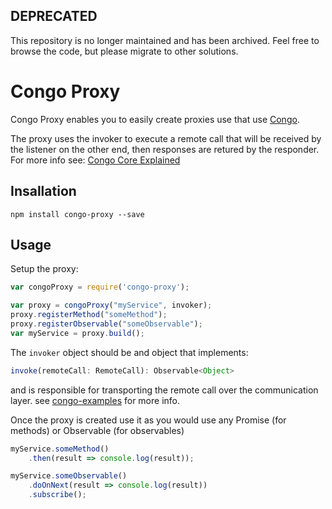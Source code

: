 ## DEPRECATED
This repository is no longer maintained and has been archived. Feel free to browse the code, but please migrate to other solutions.

# Congo Proxy
Congo Proxy enables you to easily create proxies use that use [Congo](https://github.com/Soluto/congo-core).

The proxy uses the invoker to execute a remote call that will be received by the listener on the other end, then responses are retured by the responder. For more info see: [Congo Core Explained](https://github.com/Soluto/congo-core/blob/master/congo-core-java/README.md)

## Insallation
```
npm install congo-proxy --save
```

## Usage
Setup the proxy:
```javascript
var congoProxy = require('congo-proxy');

var proxy = congoProxy("myService", invoker);
proxy.registerMethod("someMethod");
proxy.registerObservable("someObservable");
var myService = proxy.build();
```
The ```invoker``` object should be and object that implements:
```javascript
invoke(remoteCall: RemoteCall): Observable<Object>
```
and is responsible for transporting the remote call over the communication layer. 
see [congo-examples](https://github.com/Soluto/congo-examples) for more info.

Once the proxy is created use it as you would use any Promise (for methods) or Observable (for observables)
```javascript
myService.someMethod()
    .then(result => console.log(result));

myService.someObservable()
    .doOnNext(result => console.log(result))
    .subscribe();
```
